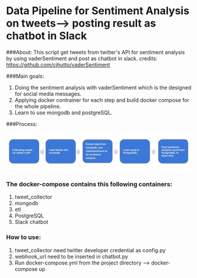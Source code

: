 # Data Pipeline for Sentiment Analysis on tweets--> posting result as chatbot in Slack  
###About:
This script get tweets from twitter's API for sentiment analysis by using vaderSentiment and post as chatbot in slack.
credits: https://github.com/cjhutto/vaderSentiment

###Main goals:
1. Doing the sentiment analysis with vaderSentiment which is the designed for social media messages.
2. Applying docker contrainer for each step and build docker compose for the whole pipeline.
3. Learn to use mongodb and postgreSQL.

###Process:

![img](pipeline.jpg)

### The docker-compose contains this following containers:
1) tweet_collector
2) mongodb
3) etl
4) PostgreSQL
5) Slack chatbot

### How to use:
1) tweet_collector need twitter developer credential as config.py
2) webhook_url need to be inserted in chatbot.py
3) Run docker-compose.yml from the project directory --> docker-compose up




